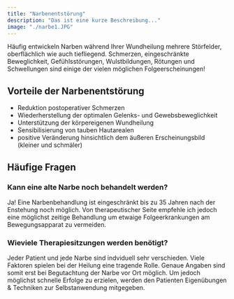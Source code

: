 ```yaml
---
title: "Narbenentstörung"
description: "Das ist eine kurze Beschreibung..."
image: "./narbe1.JPG"
---
```


Häufig entwickeln Narben während Ihrer Wundheilung mehrere Störfelder, oberflächlich wie auch tiefliegend.
Schmerzen, eingeschränkte Beweglichkeit, Gefühlsstörungen, Wulstbildungen, Rötungen und Schwellungen sind einige der vielen möglichen Folgeerscheinungen!

## Vorteile der Narbenentstörung

* Reduktion postoperativer Schmerzen
* Wiederherstellung der optimalen Gelenks- und Gewebsbeweglichkeit
* Unterstützung der körpereigenen Wundheilung
* Sensibilisierung von tauben Hautarealen
* positive Veränderung hinsichtlich dem äußeren Erscheinungsbild (kleiner und schmäler)

## Häufige Fragen

### Kann eine alte Narbe noch behandelt werden?

Ja! Eine Narbenbehandlung ist eingeschränkt bis zu 35 Jahren nach der Enstehung noch möglich.  Von therapeutischer Seite empfehle ich jedoch eine möglichst zeitige Behandlung um etwaige Folgeerkrankungen am Bewegungsapparat zu vermeiden. 

### Wieviele Therapiesitzungen werden benötigt?

Jeder Patient und jede Narbe sind indviduell sehr verschieden. Viele Faktoren spielen bei der Heilung eine tragende Rolle. Genaue Angaben sind somit erst bei Begutachtung der Narbe vor Ort möglich. Um jedoch möglichst schnelle Erfolge zu erzielen, werden den Patienten Eigenübungen & Techniken zur Selbstanwendung mitgegeben.
